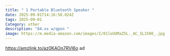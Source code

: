 ```yaml
---
title: " 1 Portable Bluetooth Speaker "
date: 2025-09-01T14:16:58.024Z
tags: 2025-09-01
Category: other
description: "84.xx w/qpon "
image: https://m.media-amazon.com/images/I/81loUUMaZ5L._AC_SL1500_.jpg
---
```

https://amzlink.to/az0KAOn7RVl6o ad